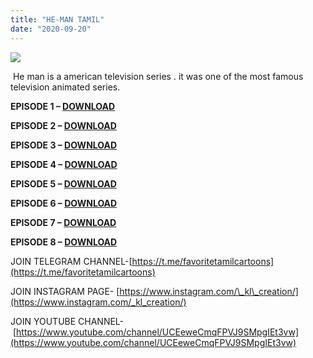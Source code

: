 ```yaml
---
title: "HE-MAN TAMIL"
date: "2020-09-20"
---
```


[![](https://1.bp.blogspot.com/-SEM2mak5FkM/X2cF_gNYmSI/AAAAAAAAAfo/5aHOEfBPvbQRkUiFAU3PiJsXJs1zvRKCgCLcBGAsYHQ/s320/he{ec34d6f8d01d0ede45b01e6d3eeb5f4ac62af10115d837c4a722207aa6a1b02d}2Bman{ec34d6f8d01d0ede45b01e6d3eeb5f4ac62af10115d837c4a722207aa6a1b02d}2Btamil{ec34d6f8d01d0ede45b01e6d3eeb5f4ac62af10115d837c4a722207aa6a1b02d}2Bdubbed{ec34d6f8d01d0ede45b01e6d3eeb5f4ac62af10115d837c4a722207aa6a1b02d}2Bdownload.jpg)](https://1.bp.blogspot.com/-SEM2mak5FkM/X2cF_gNYmSI/AAAAAAAAAfo/5aHOEfBPvbQRkUiFAU3PiJsXJs1zvRKCgCLcBGAsYHQ/s1200/he{ec34d6f8d01d0ede45b01e6d3eeb5f4ac62af10115d837c4a722207aa6a1b02d}2Bman{ec34d6f8d01d0ede45b01e6d3eeb5f4ac62af10115d837c4a722207aa6a1b02d}2Btamil{ec34d6f8d01d0ede45b01e6d3eeb5f4ac62af10115d837c4a722207aa6a1b02d}2Bdubbed{ec34d6f8d01d0ede45b01e6d3eeb5f4ac62af10115d837c4a722207aa6a1b02d}2Bdownload.jpg)

 He man is a american television series . it was one of the most famous television animated series.

**EPISODE 1 – [DOWNLOAD](https://mega.nz/file/j98jmA5B#HBzOzXUKEz-6EJmuPUmHp0oidmUo2AK6dNYOOzFTcPE)**

**EPISODE 2 – [DOWNLOAD](https://mega.nz/file/ThM2iIpC#ZpcXsVw3s8-6bWbmhJ_jD8oWm_jxD-GdXZmdJFpYZe0)**

**EPISODE 3 – [DOWNLOAD](https://mega.nz/file/OsVy0ILS#vTo2eegTCVq4nF8OymO2e-jnQZ7QKmgUH1XlDkWeZNQ)**

**EPISODE 4 – [DOWNLOAD](https://mega.nz/file/3lEgSAYK#TEBAM09tGavOv8ukKk3jxeNJTcl8dYebkxPTi5MaN-Y)**

**EPISODE 5 – [DOWNLOAD](https://mega.nz/file/rkNU2AgA#dF-2ErOMdPH1YvhD4jYIXWZ2pzFFJRIXjKKEzeLdFGM)**

**EPISODE 6 – [DOWNLOAD](https://mega.nz/file/j8VUyCAB#xwjL2lX_IuBy1Bvyxa8gzDEEADf2OLffUfP8f-EQms8)**

**EPISODE 7 – [DOWNLOAD](https://mega.nz/file/K5Vm3QQb#YZ9krlKZxP616Qar_HJDfhLHiW3VbwYvFvGZk86zzE0)**

**EPISODE 8 – [DOWNLOAD](https://mega.nz/file/Ss1F2C7K#GBlgGeiIfxuExqjlN5cWvNnbA3snKrOyPeJmIwpHv48)**

JOIN TELEGRAM CHANNEL-[https://t.me/favoritetamilcartoons](https://t.me/favoritetamilcartoons)

JOIN INSTAGRAM PAGE- [https://www.instagram.com/\_kl\_creation/](https://www.instagram.com/_kl_creation/)

JOIN YOUTUBE CHANNEL- [https://www.youtube.com/channel/UCEeweCmqFPVJ9SMpgIEt3vw](https://www.youtube.com/channel/UCEeweCmqFPVJ9SMpgIEt3vw)
